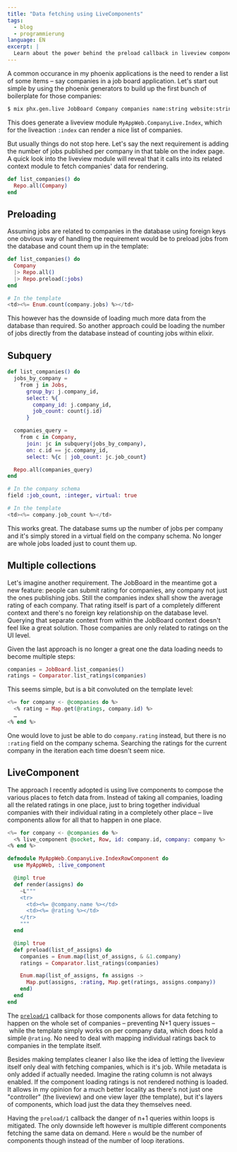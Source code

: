 ```yaml
---
title: "Data fetching using LiveComponents"
tags: 
  - blog
  - programmierung
language: EN
excerpt: |
  Learn about the power behind the preload callback in liveview components
---
```


A common occurance in my phoenix applications is the need to render a list of 
some items – say companies in a job board application. Let's start out simple 
by using the phoenix generators to build up the first bunch of boilerplate for
those companies:

```bash
$ mix phx.gen.live JobBoard Company companies name:string website:string
```

This does generate a liveview module `MyAppWeb.CompanyLive.Index`, which for the
liveaction `:index` can render a nice list of companies.

But usually things do not stop here. Let's say the next requirement is adding
the number of jobs published per company in that table on the index page. A quick
look into the liveview module will reveal that it calls into its related context 
module to fetch companies' data for rendering.

```elixir
def list_companies() do
  Repo.all(Company)
end
```

## Preloading

Assuming jobs are related to companies in the database using foreign keys one obvious 
way of handling the requirement would be to preload jobs from the database and count 
them up in the template:

```elixir
def list_companies() do
  Company 
  |> Repo.all() 
  |> Repo.preload(:jobs)
end

# In the template
<td><%= Enum.count(company.jobs) %></td>
```

This however has the downside of loading much more data from the database than 
required. So another approach could be loading the number of jobs directly from
the database instead of counting jobs within elixir.
## Subquery

```elixir
def list_companies() do
  jobs_by_company = 
    from j in Jobs, 
      group_by: j.company_id, 
      select: %{
        company_id: j.company_id, 
        job_count: count(j.id)
      }

  companies_query = 
    from c in Company, 
      join: jc in subquery(jobs_by_company), 
      on: c.id == jc.company_id, 
      select: %{c | job_count: jc.job_count}

  Repo.all(companies_query) 
end

# In the company schema
field :job_count, :integer, virtual: true

# In the template
<td><%= company.job_count %></td>
```

This works great. The database sums up the number of jobs per company and it's 
simply stored in a virtual field on the company schema. No longer are whole jobs
loaded just to count them up.

## Multiple collections

Let's imagine another requirement. The JobBoard in the meantime got a new feature:
people can submit rating for companies, any company not just the ones publishing
jobs. Still the companies index shall show the average rating of each company.
That rating itself is part of a completely different context and there's no foreign
key relationship on the database level. Querying that separate context from within
the JobBoard context doesn't feel like a great solution. Those companies are only
related to ratings on the UI level. 

Given the last approach is no longer a great one the data loading needs to become
multiple steps:

```elixir
companies = JobBoard.list_companies()
ratings = Comparator.list_ratings(companies)
```

This seems simple, but is a bit convoluted on the template level:

```elixir
<%= for company <- @companies do %>
  <% rating = Map.get(@ratings, company.id) %>
  …
<% end %>
```

One would love to just be able to do `company.rating` instead, but there is no 
`:rating` field on the company schema. Searching the ratings for the
current company in the iteration each time doesn't seem nice.

## LiveComponent

The approach I recently adopted is using live components to compose the various
places to fetch data from. Instead of taking all companies, loading all the related
ratings in one place, just to bring together individual companies with their 
individual rating in a completely other place – live components allow for all
that to happen in one place.

```elixir
<%= for company <- @companies do %>
  <% live_component @socket, Row, id: company.id, company: company %>
<% end %>
```

```elixir
defmodule MyAppWeb.CompanyLive.IndexRowComponent do
  use MyAppWeb, :live_component

  @impl true
  def render(assigns) do
    ~L"""
    <tr>
      <td><%= @company.name %></td>
      <td><%= @rating %></td>
    </tr>
    """
  end

  @impl true
  def preload(list_of_assigns) do
    companies = Enum.map(list_of_assigns, & &1.company)
    ratings = Comparator.list_ratings(companies)

    Enum.map(list_of_assigns, fn assigns ->
      Map.put(assigns, :rating, Map.get(ratings, assigns.company))
    end)
  end
end
```

The [`preload/1`](https://hexdocs.pm/phoenix_live_view/Phoenix.LiveComponent.html#module-preloading-and-update) callback for those components allows for data fetching to happen
on the whole set of companies – preventing N+1 query issues – while the template
simply works on per company data, which does hold a simple `@rating`. No need to
deal with mapping individual ratings back to companies in the template itself.

Besides making templates cleaner I also like the idea of letting the liveview 
itself only deal with fetching companies, which is it's job. While metadata is
only added if actually needed. Imagine the rating column is not always enabled.
If the component loading ratings is not rendered nothing is loaded. It allows in
my opinion for a much better locality as there's not just one "controller" 
(the liveview) and one view layer (the template), but it's layers of components, 
which load just the data they themselves need. 

Having the `preload/1` callback the danger of n+1 queries within loops is 
mitigated. The only downside left however is multiple different components fetching 
the same data on demand. Here `n` would be the number of components though instead
of the number of loop iterations. 